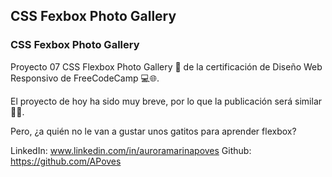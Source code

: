 ## CSS Fexbox Photo Gallery
### CSS Fexbox Photo Gallery

Proyecto 07 CSS Flexbox Photo Gallery 🎨 de la certificación de Diseño Web Responsivo de FreeCodeCamp 💻🌐.

El proyecto de hoy ha sido muy breve, por lo que la publicación será similar 👩‍💻. 

Pero, ¿a quién no le van a gustar unos gatitos para aprender flexbox? 


LinkedIn: www.linkedin.com/in/auroramarinapoves
Github: https://github.com/APoves
